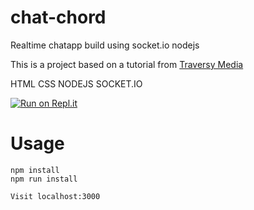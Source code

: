 # chat-chord

Realtime chatapp build using socket.io nodejs 

This is a project based on a tutorial from [Traversy Media](https://github.com/bradtraversy/chatcord)

HTML CSS NODEJS SOCKET.IO

[![Run on Repl.it](https://repl.it/badge/github/@amanjaswal/chat-chord)](https://repl.it/github/@amanjaswal/chat-chord)

# Usage

```
npm install
npm run install 

Visit localhost:3000
```


